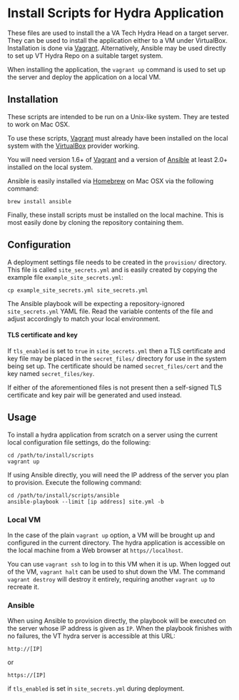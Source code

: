 # Install Scripts for Hydra Application

These files are used to install the a VA Tech Hydra Head on a target server. They can be used to install the application either to a VM under VirtualBox. Installation is done via [Vagrant](https://www.vagrantup.com/). Alternatively, Ansible may be used directly to set up VT Hydra Repo on a suitable target system.

When installing the  application, the `vagrant up` command is used to set up the server and deploy the application on a local VM.

## Installation

These scripts are intended to be run on a Unix-like system. They are tested to work on Mac OSX.

To use these scripts, [Vagrant](https://www.vagrantup.com/) must already have been installed on the local system with the [VirtualBox](http://www.virtualbox.org) provider working.

You will need version 1.6+ of [Vagrant](https://vagrantup.com) and a version of  [Ansible](https://ansible.com) at least 2.0+ installed on the local system.

Ansible is easily installed via [Homebrew](http://brew.sh) on Mac OSX via the following command:

```
brew install ansible
```

Finally, these install scripts must be installed on the local machine. This is most easily done by cloning the repository containing them.

## Configuration


A deployment settings file needs to be created in the `provision/` directory. This file is called `site_secrets.yml` and is easily created by copying the example file `example_site_secrets.yml`:

```
cp example_site_secrets.yml site_secrets.yml
```

The Ansible playbook will be expecting a repository-ignored `site_secrets.yml` YAML file. Read the variable contents of the file and adjust accordingly to match your local environment.

#### TLS certificate and key

If `tls_enabled` is set to `true` in `site_secrets.yml` then a TLS certificate and key file may be placed in the `secret_files/` directory for use in the system being set up. The certificate should be named `secret_files/cert` and the key named `secret_files/key`.

If either of the aforementioned files is not present then a self-signed TLS certificate and key pair will be generated and used instead.

## Usage

To install a hydra application from scratch on a server using the current local configuration file settings, do the following:

```
cd /path/to/install/scripts
vagrant up
```

If using Ansible directly, you will need the IP address of the server you plan to provision. Execute the following command:

```
cd /path/to/install/scripts/ansible
ansible-playbook --limit [ip address] site.yml -b
```

### Local VM

In the case of the plain `vagrant up` option, a VM will be brought up and configured in the current directory. The hydra application is accessible on the local machine from a Web browser at `https//localhost`.

You can use `vagrant ssh` to log in to this VM when it is up. When logged out of the VM, `vagrant halt` can be used to shut down the VM. The command `vagrant destroy` will destroy it entirely, requiring another `vagrant up` to recreate it.

### Ansible

When using Ansible to provision directly, the playbook will be executed on the server whose IP address is given as `IP`. When the playbook finishes with no failures, the VT hydra server is accessible at this URL:

```
http://[IP]
```

or

```
https://[IP]
```

if `tls_enabled` is set in `site_secrets.yml` during deployment.

